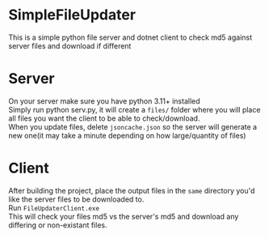 # SimpleFileUpdater
 This is a simple python file server and dotnet client to check md5 against server files and download if different

# Server
On your server make sure you have python 3.11+ installed  
Simply run python serv.py, it will create a `files/` folder where you will place all files you want the client to be able to check/download.  
When you update files, delete `jsoncache.json` so the server will generate a new one(it may take a minute depending on how large/quantity of files)  

# Client
After building the project, place the output files in the `same` directory you'd like the server files to be downloaded to.  
Run `FileUpdaterClient.exe`  
This will check your files md5 vs the server's md5 and download any differing or non-existant files.  
